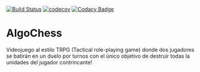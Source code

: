 [![Build Status](https://travis-ci.org/P-Jonathan/AlgoChess.svg?branch=master)](https://travis-ci.org/P-Jonathan/AlgoChess)
[![codecov](https://codecov.io/gh/P-Jonathan/AlgoChess/branch/master/graph/badge.svg)](https://codecov.io/gh/P-Jonathan/AlgoChess)
[![Codacy Badge](https://api.codacy.com/project/badge/Grade/f19f544d7cb14e4e8f9f0449b3786b6a)](https://www.codacy.com/manual/P-Jonathan/AlgoChess?utm_source=github.com&amp;utm_medium=referral&amp;utm_content=P-Jonathan/AlgoChess&amp;utm_campaign=Badge_Grade)
# AlgoChess
Videojuego al estilo TRPG (Tactical role-playing game) donde dos jugadores se batirán en un duelo por turnos con el único objetivo de destruir todas la unidades del jugador contrincante!
